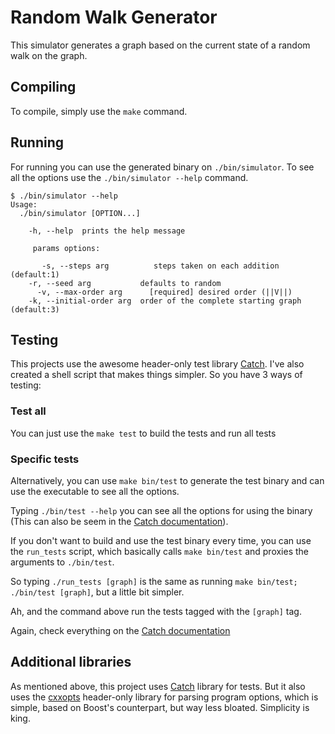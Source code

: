 # Random Walk Generator

This simulator generates a graph based on the current state of a random walk on the graph.

## Compiling

To compile, simply use the `make` command.

## Running

For running you can use the generated binary on `./bin/simulator`. To see all the options use the `./bin/simulator --help` command.

```
$ ./bin/simulator --help
Usage:
  ./bin/simulator [OPTION...]

    -h, --help  prints the help message

     params options:

       -s, --steps arg          steps taken on each addition (default:1)
    -r, --seed arg           defaults to random
      -v, --max-order arg      [required] desired order (||V||)
    -k, --initial-order arg  order of the complete starting graph (default:3)
```

## Testing

This projects use the awesome header-only test library [Catch][catch]. I've also created a shell script that makes things simpler. So you have 3 ways of testing:

### Test all

You can just use the `make test` to build the tests and run all tests

### Specific tests

Alternatively, you can use `make bin/test` to generate the test binary and can use the executable to see all the options.

Typing `./bin/test --help` you can see all the options for using the binary (This can also be seem in the [Catch documentation][catch_doc]).

If you don't want to build and use the test binary every time, you can use the `run_tests` script, which basically calls `make bin/test` and proxies the arguments to `./bin/test`.

So typing `./run_tests [graph]` is the same as running `make bin/test; ./bin/test [graph]`, but a little bit simpler.

Ah, and the command above run the tests tagged with the `[graph]` tag.

Again, check everything on the [Catch documentation][catch_doc]

## Additional libraries

As mentioned above, this project uses [Catch][catch] library for tests. But it also uses the [cxxopts][cxxopts] header-only library for parsing program options, which is simple, based on Boost's counterpart, but way less bloated. Simplicity is king.

[catch]: https://github.com/philsquared/Catch "Catch"
[catch_doc]: https://github.com/philsquared/Catch/blob/master/docs/Readme.md "Catch Documentation"
[cxxopts]: https://github.com/jarro2783/cxxopts
